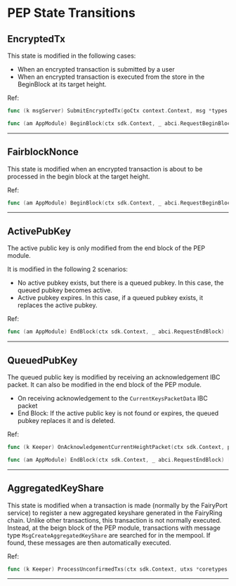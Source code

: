 # PEP State Transitions

## EncryptedTx

This state is modified in the following cases:

- When an encrypted transaction is submitted by a user
- When an encrypted transaction is executed from the store in the BeginBlock at its target height.

Ref:

```go
func (k msgServer) SubmitEncryptedTx(goCtx context.Context, msg *types.MsgSubmitEncryptedTx) (*types.MsgSubmitEncryptedTxResponse, error)

func (am AppModule) BeginBlock(ctx sdk.Context, _ abci.RequestBeginBlock)
```

---

## FairblockNonce

This state is modified when an encrypted transaction is about to be processed in the begin block at the target height.

Ref:

```go
func (am AppModule) BeginBlock(ctx sdk.Context, _ abci.RequestBeginBlock)
```

---

## ActivePubKey

The active public key is only modified from the end block of the PEP module.

It is modified in the following 2 scenarios:

- No active pubkey exists, but there is a queued pubkey. In this case, the queued pubkey becomes active.
- Active pubkey expires. In this case, if a queued pubkey exists, it replaces the active pubkey.

Ref:

```go
func (am AppModule) EndBlock(ctx sdk.Context, _ abci.RequestEndBlock) []abci.ValidatorUpdate
```

---

## QueuedPubKey

The queued public key is modified by receiving an acknowledgement IBC packet. It can also be modified in the end block of the PEP module.

- On receiving acknowledgement to the `CurrentKeysPacketData` IBC packet
- End Block: If the active public key is not found or expires, the queued pubkey replaces it and is deleted.

Ref:

```go
func (k Keeper) OnAcknowledgementCurrentHeightPacket(ctx sdk.Context, packet channeltypes.Packet, data types.CurrentKeysPacketData, ack channeltypes.Acknowledgement)

func (am AppModule) EndBlock(ctx sdk.Context, _ abci.RequestEndBlock) []abci.ValidatorUpdate
```

---

## AggregatedKeyShare

This state is modified when a transaction is made (normally by the FairyPort service) to register a new aggregated keyshare generated in the FairyRing chain. Unlike other transactions, this transaction is not normally executed. Instead, at the beign block of the PEP module, transactions with message type `MsgCreateAggregatedKeyShare` are searched for in the mempool. If found, these messages are then automatically executed.

Ref:

```go
func (k Keeper) ProcessUnconfirmedTxs(ctx sdk.Context, utxs *coretypes.ResultUnconfirmedTxs) error
```

---
